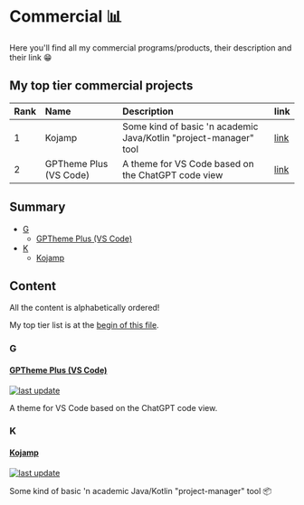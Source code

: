 # Commercial 📊

Here you'll find all my commercial programs/products, their
description and their link 😁

## My top tier commercial projects

<div align="center">

| Rank | Name                   | Description                                                       | link                                                           |
|:-----|:-----------------------|:------------------------------------------------------------------|:---------------------------------------------------------------|
| 1    | Kojamp                 | Some kind of basic 'n academic Java/Kotlin "project-manager" tool | [link](https://github.com/nasccped/kojamp)                     |
| 2    | GPTheme Plus (VS Code) | A theme for VS Code based on the ChatGPT code view                | [link](https://github.com/nasccped/vsc-gptheme-plus-extension) |

</div>

## Summary

- [G](#g)
  - [GPTheme Plus (VS Code)](#gptheme-plus-vs-code)
- [K](#k)
  - [Kojamp](#kojamp)

## Content

All the content is alphabetically ordered!

My top tier list is at the [begin of this file](#commercial).

### G

#### [GPTheme Plus (VS Code)](https://github.com/nasccped/vsc-gptheme-plus-extension)

[![last update](https://img.shields.io/github/last-commit/nasccped/vsc-gptheme-plus-extension?label=lates%20update)](#)

A theme for VS Code based on the ChatGPT code view.

### K

#### [Kojamp](https://github.com/nasccped/kojamp)

[![last update](https://img.shields.io/github/last-commit/nasccped/kojamp?label=latest%20update)](#)

Some kind of basic 'n academic Java/Kotlin "project-manager" tool 📦
